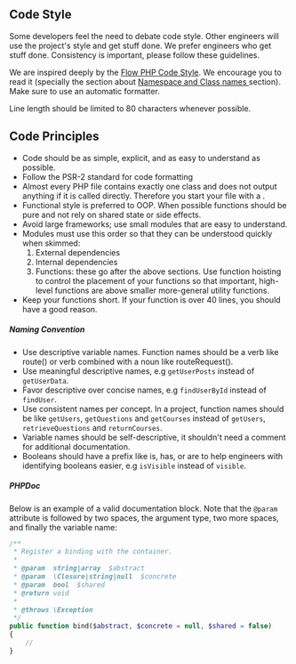## Code Style

Some developers feel the need to debate code style. Other engineers will use the project's style and get stuff done. We prefer engineers who get stuff done. Consistency is important, please follow these guidelines.

We are inspired deeply by the [Flow PHP Code Style](https://flowframework.readthedocs.io/en/stable/TheDefinitiveGuide/PartV/CodingGuideLines/PHP.html). We encourage you to read it (specially the section about [Namespace and Class names
](https://flowframework.readthedocs.io/en/stable/TheDefinitiveGuide/PartV/CodingGuideLines/PHP.html#namespace-and-class-names) section). Make sure to use an automatic formatter.

Line length should be limited to 80 characters whenever possible.

## Code Principles

* Code should be as simple, explicit, and as easy to understand as possible.
* Follow the PSR-2 standard for code formatting
* Almost every PHP file contains exactly one class and does not output anything if it is called directly. Therefore you start your file with a <?php tag and must not end it with the closing ?>.
* Functional style is preferred to OOP. When possible functions should be pure and not rely on shared state or side effects.
* Avoid large frameworks; use small modules that are easy to understand.
* Modules must use this order so that they can be understood quickly when skimmed:
  1. External dependencies
  2. Internal dependencies
  5. Functions: these go after the above sections. Use function hoisting to control the placement of your functions so that important, high-level functions are above smaller more-general utility functions.
* Keep your functions short. If your function is over 40 lines, you should have a good reason.

##### Naming Convention
- Use descriptive variable names. Function names should be a verb like route() or verb combined with a noun like routeRequest().
- Use meaningful descriptive names, e.g `getUserPosts` instead of `getUserData`.
- Favor descriptive over concise names, e.g `findUserById` instead of `findUser`.
- Use consistent names per concept. In a project, function names should be like `getUsers`, `getQuestions` and `getCourses` instead of `getUsers`, `retrieveQuestions` and `returnCourses`.
- Variable names should be self-descriptive, it shouldn't need a comment for additional documentation.
- Booleans should have a prefix like is, has, or are to help engineers with identifying booleans easier, e.g `isVisible` instead of `visible`.

##### PHPDoc
Below is an example of a valid documentation block. Note that the `@param` attribute is followed by two spaces, the argument type, two more spaces, and finally the variable name:
```php
/**
 * Register a binding with the container.
 *
 * @param  string|array  $abstract
 * @param  \Closure|string|null  $concrete
 * @param  bool  $shared
 * @return void
 *
 * @throws \Exception
 */
public function bind($abstract, $concrete = null, $shared = false)
{
    //
}
```
